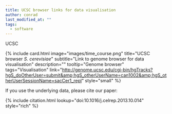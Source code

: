 ```yaml
---
title: UCSC browser links for data visualisation
author: conrad
last_modified_at: ""
tags:
  - software
---
```

<!-- excerpt start -->

UCSC

<!-- excerpt end -->

{%
  include card.html
  image="images/time_course.png"
  title="UCSC browser *S. cerevisiae*"
  subtitle="Link to genome browser for data visualisation"
  description=""
  tooltip="Genome browser"
  tags="Visualisation"
  link="http://genome.ucsc.edu/cgi-bin/hgTracks?hgS_doOtherUser=submit&amp;hgS_otherUserName=can1002&amp;hgS_otherUserSessionName=sacCer1_repl"
  style="small"
%}

If you use the underlying data, please cite our paper:

{%
  include citation.html
  lookup="doi:10.1016/j.celrep.2013.10.014"
  style="rich"
%}
